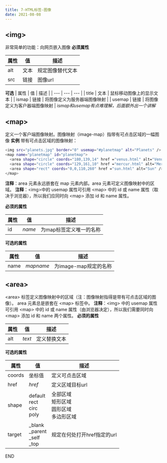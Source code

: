 ```yaml
---
title: 7-HTML标签-图像
date: 2021-08-08
---
```


## &lt;img&gt;
非常简单的功能：向网页嵌入图像
**必须属性**

| 属性 | 值 | 描述 |
| --- | --- | --- |
| alt | 文本 | 规定图像替代文本 |
| src | 链接 | 图像url |

**可选**
| 属性 | 值 | 描述 |
| --- | --- | --- |
| title | 文本 | 鼠标移动图像上的显示文本 |
| ismap | 链接 | 将图像定义为服务器端图像映射 |
| usemap | 链接 | 将图像定义为客户器端图像映射 |
*ismap和usemap有点难理解，后面额外出一个讲解*


## &lt;map&gt;
定义一个客户端图像映射。图像映射（image-map）指带有可点击区域的一幅图像
**实例**
带有可点击区域的图像映射：
``` bash
<img src="planets.jpg" border="0" usemap="#planetmap" alt="Planets" />
<map name="planetmap" id="planetmap">
  <area shape="circle" coords="180,139,14" href ="venus.html" alt="Venus" />
  <area shape="circle" coords="129,161,10" href ="mercur.html" alt="Mercury" />
  <area shape="rect" coords="0,0,110,260" href ="sun.html" alt="Sun" />
</map>
```
**注释**：area 元素永远嵌套在 map 元素内部。area 元素可定义图像映射中的区域。
**注释**：&lt;img&gt;中的 usemap 属性可引用 &lt;map&gt; 中的 id 或 name 属性（取决于浏览器），所以我们应同时向 &lt;map&gt; 添加 id 和 name 属性。

**必须的属性**

| 属性 | 值 | 描述 |
| --- | --- | --- |
| id | *name* | 为map标签定义唯一的名称 |

**可选的属性**

| 属性 | 值 | 描述 |
| --- | --- | --- |
| name | *mapname* | 为image-map规定的名称 |


## &lt;area&gt;
&lt;area&gt; 标签定义图像映射中的区域（注：图像映射指得是带有可点击区域的图像）。
area 元素总是嵌套在 &lt;map&gt; 标签中。
**注释**：&lt;img&gt; 中的 usemap 属性可引用 &lt;map&gt; 中的 id 或 name 属性（由浏览器决定），所以我们需要同时向 &lt;map&gt; 添加 id 和 name 两个属性。
**必须的属性**

| 属性 | 值 | 描述 |
| --- | --- | --- |
| alt | *text* | 定义替换文本 |

**可选的属性**

| 属性 | 值 | 描述 |
| --- | --- | --- |
| coords | 坐标值 | 定义可点击区域 |
| href | *href* | 定义区域目标url |
| shape | default<br />rect<br />circ<br />poly | 全部区域<br />矩形区域<br />圆形区域<br />多边形区域 |
| target | _blank<br />_parent<br />_self<br />_top | 规定在何处打开href指定的url |

END




















